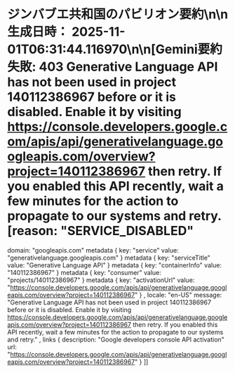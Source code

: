 # ジンバブエ共和国のパビリオン要約\n\n**生成日時：** 2025-11-01T06:31:44.116970\n\n[Gemini要約失敗: 403 Generative Language API has not been used in project 140112386967 before or it is disabled. Enable it by visiting https://console.developers.google.com/apis/api/generativelanguage.googleapis.com/overview?project=140112386967 then retry. If you enabled this API recently, wait a few minutes for the action to propagate to our systems and retry. [reason: "SERVICE_DISABLED"
domain: "googleapis.com"
metadata {
  key: "service"
  value: "generativelanguage.googleapis.com"
}
metadata {
  key: "serviceTitle"
  value: "Generative Language API"
}
metadata {
  key: "containerInfo"
  value: "140112386967"
}
metadata {
  key: "consumer"
  value: "projects/140112386967"
}
metadata {
  key: "activationUrl"
  value: "https://console.developers.google.com/apis/api/generativelanguage.googleapis.com/overview?project=140112386967"
}
, locale: "en-US"
message: "Generative Language API has not been used in project 140112386967 before or it is disabled. Enable it by visiting https://console.developers.google.com/apis/api/generativelanguage.googleapis.com/overview?project=140112386967 then retry. If you enabled this API recently, wait a few minutes for the action to propagate to our systems and retry."
, links {
  description: "Google developers console API activation"
  url: "https://console.developers.google.com/apis/api/generativelanguage.googleapis.com/overview?project=140112386967"
}
]]